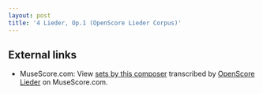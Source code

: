 ```yaml
---
layout: post
title: '4 Lieder, Op.1 (OpenScore Lieder Corpus)'
---
```


## External links

- MuseScore.com: View [sets by this composer] transcribed by [OpenScore Lieder] on MuseScore.com.

[sets by this composer]: https://musescore.com/openscore-lieder-corpus/sets/5104227
[OpenScore Lieder]: https://musescore.com/openscore-lieder-corpus

